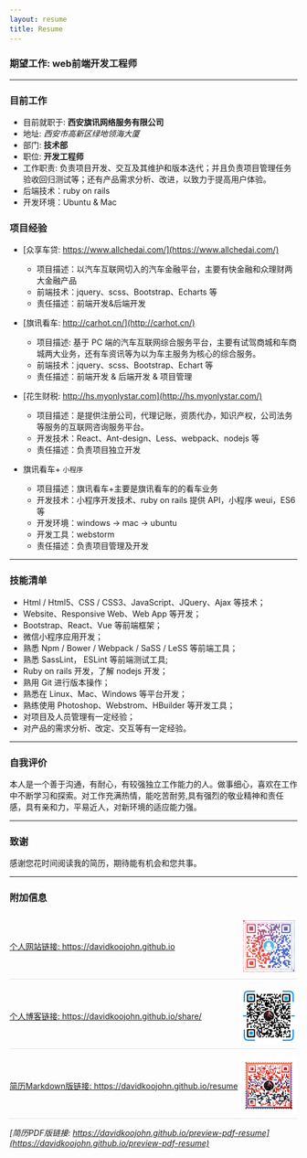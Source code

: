 ```yaml
---
layout: resume
title: Resume
---
```


<style>
  img {
    vertical-align: middle;
  }
  
	.website-item {
	  display: flex;
	  justify-content: space-between;
    align-items: center;
    border-bottom: 1px solid #e1e4e8;
    margin-bottom: .5em;
    padding: .5em 0;
	}
</style>




### 期望工作: web前端开发工程师

---

### 目前工作

* 目前就职于: **西安旗讯网络服务有限公司**
* 地址: *西安市高新区绿地领海大厦*
* 部门: **技术部**
* 职位: **开发工程师**
* 工作职责: 负责项目开发、交互及其维护和版本迭代；并且负责项目管理任务验收回归测试等；还有产品需求分析、改进，以致力于提高用户体验。
* 后端技术：ruby on rails
* 开发环境：Ubuntu & Mac

### 项目经验

* [众享车贷: https://www.allchedai.com/](https://www.allchedai.com/)
    
    * 项目描述：以汽车互联网切入的汽车金融平台，主要有快金融和众理财两大金融产品
    * 前端技术：jquery、scss、Bootstrap、Echarts 等
    * 责任描述：前端开发&后端开发

* [旗讯看车: http://carhot.cn/](http://carhot.cn/)
    
    * 项目描述: 基于 PC 端的汽车互联网综合服务平台，主要有试驾商城和车商城两大业务，还有车资讯等为以为车主服务为核心的综合服务。
    * 前端技术：jquery、scss、Bootstrap、Echart 等
    * 责任描述：前端开发 & 后端开发 & 项目管理

* [花生财税: http://hs.myonlystar.com](http://hs.myonlystar.com/)

    * 项目描述：是提供注册公司，代理记账，资质代办，知识产权，公司法务等服务的互联网咨询服务平台。
    * 开发技术：React、Ant-design、Less、webpack、nodejs 等
    * 责任描述：负责项目独立开发

* 旗讯看车+ `小程序`

    * 项目描述：旗讯看车+主要是旗讯看车的的看车业务
    * 开发技术：小程序开发技术、ruby on rails 提供 API，小程序 weui，ES6 等
    * 开发环境：windows -> mac -> ubuntu
    * 开发工具：webstorm
    * 责任描述：负责项目管理及开发

---

### 技能清单

* Html / Html5、CSS / CSS3、JavaScript、JQuery、Ajax 等技术；
* Website、Responsive Web、Web App 等开发；
* Bootstrap、React、Vue 等前端框架；
* 微信小程序应用开发；
* 熟悉 Npm / Bower / Webpack / SaSS / LeSS 等前端工具；
* 熟悉 SassLint， ESLint 等前端测试工具;
* Ruby on rails 开发，了解 nodejs 开发；
* 熟用 Git 进行版本操作；
* 熟悉在 Linux、Mac、Windows 等平台开发；
* 熟练使用 Photoshop、Webstrom、HBuilder 等开发工具；
* 对项目及人员管理有一定经验；
* 对产品的需求分析、改定、交互等有一定经验。

---

### 自我评价

本人是一个善于沟通，有耐心，有较强独立工作能力的人。做事细心，喜欢在工作中不断学习和探索。对工作充满热情，能吃苦耐劳,具有强烈的敬业精神和责任感，具有亲和力，平易近人，对新环境的适应能力强。

---

### 致谢

感谢您花时间阅读我的简历，期待能有机会和您共事。

---

### 附加信息

<div class="website-item">
  <a href="https://davidkoojohn.github.io">
    个人网站链接: https://davidkoojohn.github.io
  </a>
  <a href="https://davidkoojohn.github.io">
    <img src="/assets/images/me.png" width="100">
  </a>
</div>

<div class="website-item">
  <a href="https://davidkoojohn.github.io/share/">
    个人博客链接: https://davidkoojohn.github.io/share/
  </a>
  <a href="https://davidkoojohn.github.io/share/">
    <img src="/assets/images/share.png" width="100">
  </a>
</div>

<div class="website-item">
  <a href="https://davidkoojohn.github.io/resume">
    简历Markdown版链接: https://davidkoojohn.github.io/resume
  </a>
  <a href="https://davidkoojohn.github.io/resume">
    <img src="/assets/images/resume.png" width="100">
  </a>
</div>

*[简历PDF版链接: https://davidkoojohn.github.io/preview-pdf-resume](https://davidkoojohn.github.io/preview-pdf-resume)*


